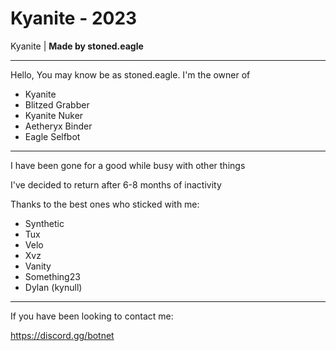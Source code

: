 
# Kyanite - 2023

Kyanite | **Made by stoned.eagle**

---


Hello, You may know be as stoned.eagle.
I'm the owner of 

- Kyanite
- Blitzed Grabber
- Kyanite Nuker
- Aetheryx Binder
- Eagle Selfbot

---

I have been gone for a good while busy with other things

I've decided to return after 6-8 months of inactivity

Thanks to the best ones who sticked with me:

- Synthetic
- Tux
- Velo
- Xvz
- Vanity
- Something23
- Dylan (kynull)
---
If you have been looking to contact me:

https://discord.gg/botnet
